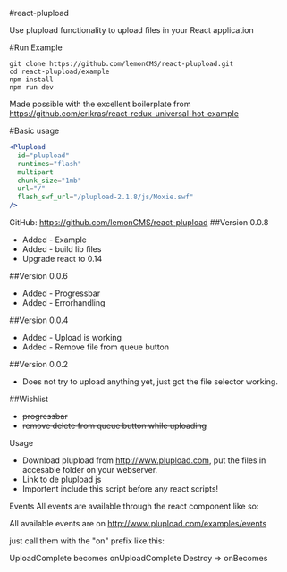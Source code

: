 #react-plupload

Use plupload functionality to upload files in your React application

#Run Example
````
git clone https://github.com/lemonCMS/react-plupload.git
cd react-plupload/example
npm install
npm run dev
````
Made possible with the excellent boilerplate from
https://github.com/erikras/react-redux-universal-hot-example

#Basic usage
````jsx
<Plupload
  id="plupload"
  runtimes="flash"
  multipart
  chunk_size="1mb"
  url="/"
  flash_swf_url="/plupload-2.1.8/js/Moxie.swf"
/>
````


GitHub: https://github.com/lemonCMS/react-plupload
##Version 0.0.8
- Added - Example
- Added - build lib files
- Upgrade react to 0.14

##Version 0.0.6
- Added - Progressbar
- Added - Errorhandling

##Version 0.0.4
- Added - Upload is working
- Added - Remove file from queue button

##Version 0.0.2
- Does not try to upload anything yet, just got the file selector working.


##Wishlist
- ~~progressbar~~
- ~~remove delete from queue button while uploading~~


Usage
- Download plupload from http://www.plupload.com, put the files in accesable folder on your webserver.
- Link to de plupload js <script src="/assets/plupload-2.1.4/js/plupload.full.min.js"></script>
- Importent include this script before any react scripts!

<Plupload 
	runtimes="html5,flash,html4"
	buttonBrowse="Browse"
	buttonUpload="Upload"              
/>

Events
All events are available through the react component like so:

<Plupload 
	runtimes="html5,flash,html4"
	buttonBrowse="Browse"
	buttonUpload="Upload"
	onFilesAddes=scopeFilesAddedd             
/>

All available events are on http://www.plupload.com/examples/events

just call them with the "on" prefix like this:

UploadComplete becomes onUploadComplete
Destroy => onBecomes

